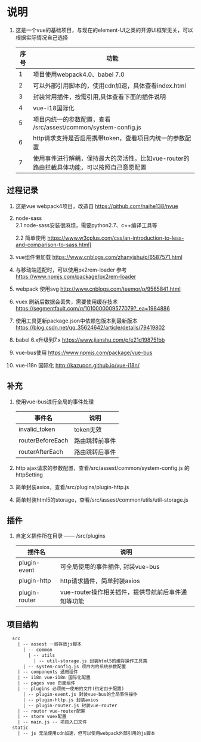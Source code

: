 
# 说明

1. 这是一个vue的基础项目，与现在的element-UI之类的开源UI框架无关，可以根据实际情况自己选择
    
    | 序号 | 功能 |
    |----|----|
    | 1 | 项目使用webpack4.0、babel 7.0 |
    | 2 | 可以外部引用脚本的，使用cdn加速，具体查看index.html |
    | 3 | 封装常用插件，按需引用,具体查看下面的插件说明 |
    | 4 | vue-i18国际化 |
    | 5 | 项目内统一的参数配置，查看 /src/assest/common/system-config.js|
    | 6 | http请求支持是否启用携带token，查看项目内统一的参数配置 |
    | 7 | 使用事件进行解耦，保持最大的灵活性。比如vue-router的路由拦截具体功能，可以按照自己意愿配置 |

## 过程记录

1. 这是vue webpack4项目，改造自 https://github.com/naihe138/nvue
2. node-sass       
    2.1 node-sass安装很麻烦，需要python2.7、c++编译工具等

    2.2 简单使用 https://www.w3cplus.com/css/an-introduction-to-less-and-comparison-to-sass.html]

3. vue组件懒加载 https://www.cnblogs.com/zhanyishu/p/6587571.html
4. 与移动端适配时，可以使用px2rem-loader 参考 https://www.npmjs.com/package/px2rem-loader
5. webpack 使用svg http://www.cnblogs.com/teemor/p/9565841.html
6. vuex 刷新后数据会丢失，需要使用缓存技术 https://segmentfault.com/q/1010000009577079?_ea=1984886
7. 使用工具更新package.json中依赖包版本到最新版本 https://blog.csdn.net/qq_35624642/article/details/79419802
8. babel 6.x升级到7.x https://www.jianshu.com/p/e21d19875fbb
9. vue-bus使用 https://www.npmjs.com/package/vue-bus
10. vue-i18n 国际化 http://kazupon.github.io/vue-i18n/

## 补充

1. 使用vue-bus进行全局的事件处理

    | 事件名| 说明 |
    |------ |-----|
    | invalid_token| token无效 |
    | routerBeforeEach | 路由跳转前事件 |
    | routerAfterEach | 路由跳转后事件 |

2. http ajax请求的参数配置，查看/src/assest/common/system-config.js 的httpSetting
3. 简单封装axios，查看/src/plugins/plugin-http.js
4. 简单封装html5的storage，查看/src/assest/common/utils/util-storage.js

## 插件

1. 自定义插件所在目录 —— /src/plugins

   | 插件名 | 说明 |
   | ------ | ---- |
   | plugin-event | 可全局使用的事件插件, 封装vue-bus |
   | plugin-http  | http请求插件，简单封装axios |
   | plugin-router | vue-router操作相关插件，提供导航前后事件通知等功能 |

## 项目结构

```txt
  src
    | -- assest 一般存放js脚本
      | -- common
        | -- utils
          | -- util-storage.js 封装html5的缓存操作工具类
      | -- system-config.js 项目内的系统参数配置
    | -- components 通用组件
    | -- i18n vue-i18n 国际化配置
    | -- pages vue 页面组件
    | -- plugins 必须统一使用的文件(约定由于配置)
      | -- plugin-event.js 封装vue-bus的全局事件操作
      | -- plugin-http.js 封装axios
      | -- plugin-router.js 封装vue-router
    | -- router vue-router配置
    | -- store vuex配置
    | -- main.js -- 项目入口文件  
  static
    | -- js 无法使用cdn加速，但可以使用webpack外部引用的js脚本  
```
